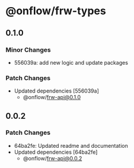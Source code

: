 # @onflow/frw-types

## 0.1.0

### Minor Changes

- 556039a: add new logic and update packages

### Patch Changes

- Updated dependencies [556039a]
  - @onflow/frw-api@0.1.0

## 0.0.2

### Patch Changes

- 64ba2fe: Updated readme and documentation
- Updated dependencies [64ba2fe]
  - @onflow/frw-api@0.0.2
